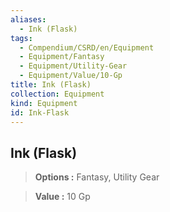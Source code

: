 ```yaml
---
aliases:
  - Ink (Flask)
tags:
  - Compendium/CSRD/en/Equipment
  - Equipment/Fantasy
  - Equipment/Utility-Gear
  - Equipment/Value/10-Gp
title: Ink (Flask)
collection: Equipment
kind: Equipment
id: Ink-Flask
---
```

## Ink (Flask)    
    
>    
> **Options :** Fantasy, Utility Gear    
> **Value :** 10 Gp
